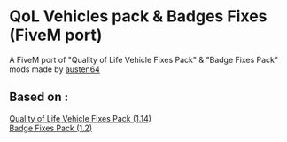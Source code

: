 # QoL Vehicles pack & Badges Fixes (FiveM port)
 A FiveM port of "Quality of Life Vehicle Fixes Pack" & "Badge Fixes Pack" mods made by [austen64](https://gta5-mods.com/users/austen64)  <br/>


## Based on : <br /> ##
[Quality of Life Vehicle Fixes Pack (1.14)](https://gta5-mods.com/vehicles/quality-of-life-vehicle-pack-replace) <br />
[Badge Fixes Pack (1.2)](https://gta5-mods.com/vehicles/badge-fixes-pack) <br />


